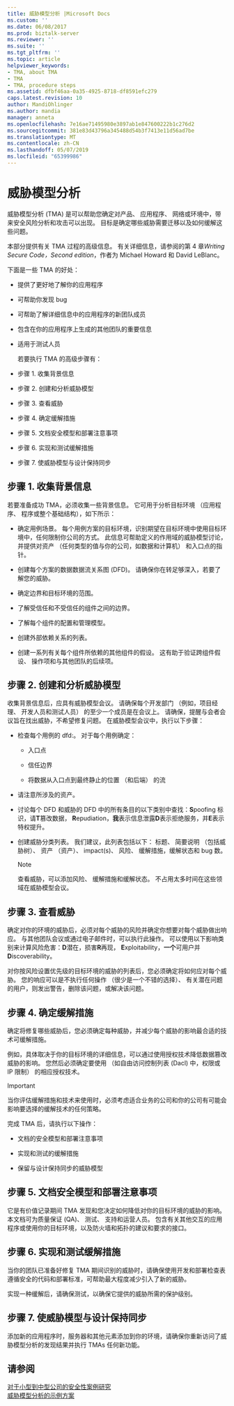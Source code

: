 ```yaml
---
title: 威胁模型分析 |Microsoft Docs
ms.custom: ''
ms.date: 06/08/2017
ms.prod: biztalk-server
ms.reviewer: ''
ms.suite: ''
ms.tgt_pltfrm: ''
ms.topic: article
helpviewer_keywords:
- TMA, about TMA
- TMA
- TMA, procedure steps
ms.assetid: dfbf46aa-0a35-4925-8718-df8591efc279
caps.latest.revision: 10
author: MandiOhlinger
ms.author: mandia
manager: anneta
ms.openlocfilehash: 7e16ae71495980e3897ab1e847600222b1c276d2
ms.sourcegitcommit: 381e83d43796a345488d54b3f7413e11d56ad7be
ms.translationtype: MT
ms.contentlocale: zh-CN
ms.lasthandoff: 05/07/2019
ms.locfileid: "65399986"
---
```

# <a name="threat-model-analysis"></a>威胁模型分析
威胁模型分析 (TMA) 是可以帮助您确定对产品、 应用程序、 网络或环境中，带来安全风险分析和攻击可以出现。 目标是确定哪些威胁需要迁移以及如何缓解这些问题。  
  
 本部分提供有关 TMA 过程的高级信息。 有关详细信息，请参阅的第 4 章*Writing Secure Code，Second edition*，作者为 Michael Howard 和 David LeBlanc。  
  
 下面是一些 TMA 的好处：  
  
- 提供了更好地了解你的应用程序  
  
- 可帮助你发现 bug  
  
- 可帮助了解详细信息中的应用程序的新团队成员  
  
- 包含在你的应用程序上生成的其他团队的重要信息  
  
- 适用于测试人员  
  
  若要执行 TMA 的高级步骤有：  
  
- 步骤 1. 收集背景信息  
  
- 步骤 2. 创建和分析威胁模型  
  
- 步骤 3. 查看威胁  
  
- 步骤 4. 确定缓解措施  
  
- 步骤 5. 文档安全模型和部署注意事项  
  
- 步骤 6. 实现和测试缓解措施  
  
- 步骤 7. 使威胁模型与设计保持同步  
  
## <a name="step-1-collect-background-information"></a>步骤 1. 收集背景信息  
 若要准备成功 TMA，必须收集一些背景信息。 它可用于分析目标环境 （应用程序、 程序或整个基础结构），如下所示：  
  
-   确定用例场景。 每个用例方案的目标环境，识别期望在目标环境中使用目标环境中，任何限制你公司的方式。 此信息可帮助定义的作用域的威胁模型讨论，并提供对资产 （任何类型的值与你的公司，如数据和计算机） 和入口点的指针。  
  
-   创建每个方案的数据数据流关系图 (DFD)。 请确保你在转足够深入，若要了解您的威胁。  
  
-   确定边界和目标环境的范围。  
  
-   了解受信任和不受信任的组件之间的边界。  
  
-   了解每个组件的配置和管理模型。  
  
-   创建外部依赖关系的列表。  
  
-   创建一系列有关每个组件所依赖的其他组件的假设。 这有助于验证跨组件假设、 操作项和与其他团队的后续项。  
  
## <a name="step-2-create-and-analyze-the-threat-model"></a>步骤 2. 创建和分析威胁模型  
 收集背景信息后，应具有威胁模型会议。 请确保每个开发部门 （例如，项目经理、 开发人员和测试人员） 的至少一个成员是在会议上。 请确保，提醒与会者会议旨在找出威胁，不希望修复问题。 在威胁模型会议中，执行以下步骤：  
  
-   检查每个用例的 dfd:。 对于每个用例确定：  
  
    -   入口点  
  
    -   信任边界  
  
    -   将数据从入口点到最终静止的位置 （和后端） 的流  
  
-   请注意所涉及的资产。  
  
-   讨论每个 DFD 和威胁的 DFD 中的所有条目的以下类别中查找：**S**poofing 标识，请**T**篡改数据， **R**epudiation，**我**表示信息泄露**D**表示拒绝服务，并**E**表示特权提升。  
  
-   创建威胁分类列表。 我们建议，此列表包括以下： 标题、 简要说明 （包括威胁树）、 资产 （资产）、 impact(s)、 风险、 缓解措施，缓解状态和 bug 数。  
  
    > [!NOTE]
    >  查看威胁，可以添加风险、 缓解措施和缓解状态。 不占用太多时间在这些领域在威胁模型会议。  
  
## <a name="step-3-review-threats"></a>步骤 3. 查看威胁  
 确定对你的环境的威胁后，必须对每个威胁的风险并确定你想要对每个威胁做出响应。 与其他团队会议或通过电子邮件时，可以执行此操作。 可以使用以下影响类别来计算风险危害：**D**潜在，损害**R**再现， **E**xploitability，**一个**可用户并**D**iscoverability。  
  
 对你按风险设置优先级的目标环境的威胁的列表后，您必须确定将如何应对每个威胁。 您的响应可以是不执行任何操作 （很少是一个不错的选择）、 有关潜在问题的用户，则发出警告，删除该问题，或解决该问题。  
  
## <a name="step-4-identify-mitigation-techniques-and-technologies"></a>步骤 4. 确定缓解措施  
 确定将修复哪些威胁后，您必须确定每种威胁，并减少每个威胁的影响最合适的技术可缓解措施。  
  
 例如，具体取决于你的目标环境的详细信息，可以通过使用授权技术降低数据篡改威胁的影响。 您然后必须确定要使用 （如自由访问控制列表 (Dacl) 中，权限或 IP 限制） 的相应授权技术。  
  
> [!IMPORTANT]
>  当你评估缓解措施和技术来使用时，必须考虑适合业务的公司和你的公司有可能会影响要选择的缓解技术的任何策略。  
  
 完成 TMA 后，请执行以下操作：  
  
-   文档的安全模型和部署注意事项  
  
-   实现和测试的缓解措施  
  
-   保留与设计保持同步的威胁模型  
  
## <a name="step-5-document-security-model-and-deployment-considerations"></a>步骤 5. 文档安全模型和部署注意事项  
 它是有价值记录期间 TMA 发现和您决定如何降低对你的目标环境的威胁的影响。 本文档可为质量保证 (QA)、 测试、 支持和运营人员。 包含有关其他交互的应用程序或使用你的目标环境，以及防火墙和拓扑的建议和要求的接口。  
  
## <a name="step-6-implement-and-test-mitigations"></a>步骤 6. 实现和测试缓解措施  
 当你的团队已准备好修复 TMA 期间识别的威胁时，请确保使用开发和部署检查表遵循安全的代码和部署标准，可帮助最大程度减少引入了新的威胁。  
  
 实现一种缓解后，请确保测试，以确保它提供的威胁所需的保护级别。  
  
## <a name="step-7-keep-the-threat-model-in-sync-with-design"></a>步骤 7. 使威胁模型与设计保持同步  
 添加新的应用程序时，服务器和其他元素添加到你的环境，请确保你重新访问了威胁模型分析的发现结果并执行 TMAs 任何新功能。  
  
## <a name="see-also"></a>请参阅  
[对于小型到中型公司的安全性案例研究](../core/security-case-studies-for-small-to-medium-sized-companies.md)   
 [威胁模型分析的示例方案](../core/sample-scenarios-for-threat-model-analysis.md)